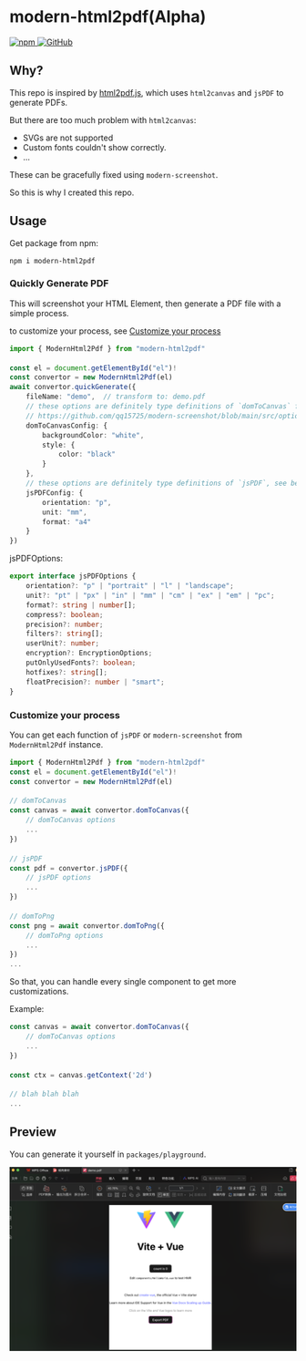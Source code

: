 # modern-html2pdf(Alpha)

<a href="https://www.npmjs.com/package/Vincent-the-gamer/modern-html2pdf" target="_blank">
    <img src="https://img.shields.io/npm/v/@vincent-the-gamer/modern-html2pdf?style=flat-square" alt="npm"/>
</a>

<a href="https://github.com/Vincent-the-gamer/modern-html2pdf/blob/master/LICENSE" target="_blank">
    <img src="https://img.shields.io/github/license/Vincent-the-gamer/modern-html2pdf?style=flat-square" alt="GitHub"/>
</a>

## Why?

This repo is inspired by [html2pdf.js](https://github.com/eKoopmans/html2pdf.js), which uses `html2canvas` and `jsPDF` to generate PDFs. 

But there are too much problem with `html2canvas`:

- SVGs are not supported
- Custom fonts couldn't show correctly.
- ...

These can be gracefully fixed using `modern-screenshot`.

So this is why I created this repo.

## Usage
Get package from npm:
```shell
npm i modern-html2pdf
```

### Quickly Generate PDF
This will screenshot your HTML Element, then generate a PDF file with a simple process.

to customize your process, see [Customize your process](#customize-your-process)

```typescript
import { ModernHtml2Pdf } from "modern-html2pdf"

const el = document.getElementById("el")!
const convertor = new ModernHtml2Pdf(el)
await convertor.quickGenerate({
    fileName: "demo",  // transform to: demo.pdf
    // these options are definitely type definitions of `domToCanvas` function in modern-screenshot
    // https://github.com/qq15725/modern-screenshot/blob/main/src/options.ts
    domToCanvasConfig: {
        backgroundColor: "white",
        style: {
            color: "black"
        }
    },
    // these options are definitely type definitions of `jsPDF`, see below.
    jsPDFConfig: {
        orientation: "p",
        unit: "mm",
        format: "a4"
    }
})
```

jsPDFOptions: 
```typescript
export interface jsPDFOptions {
    orientation?: "p" | "portrait" | "l" | "landscape";
    unit?: "pt" | "px" | "in" | "mm" | "cm" | "ex" | "em" | "pc";
    format?: string | number[];
    compress?: boolean;
    precision?: number;
    filters?: string[];
    userUnit?: number;
    encryption?: EncryptionOptions;
    putOnlyUsedFonts?: boolean;
    hotfixes?: string[];
    floatPrecision?: number | "smart";
}
```

### Customize your process
You can get each function of `jsPDF` or `modern-screenshot` from `ModernHtml2Pdf` instance.

```typescript
import { ModernHtml2Pdf } from "modern-html2pdf"
const el = document.getElementById("el")!
const convertor = new ModernHtml2Pdf(el)

// domToCanvas
const canvas = await convertor.domToCanvas({
    // domToCanvas options
    ...
})

// jsPDF
const pdf = convertor.jsPDF({
    // jsPDF options
    ...
})

// domToPng
const png = await convertor.domToPng({
    // domToPng options
    ...
})
...
```

So that, you can handle every single component to get more customizations.

Example: 
```typescript
const canvas = await convertor.domToCanvas({
    // domToCanvas options
    ...
})

const ctx = canvas.getContext('2d')

// blah blah blah
...
```

## Preview

You can generate it yourself in `packages/playground`.

![preview](.github/preview.png)